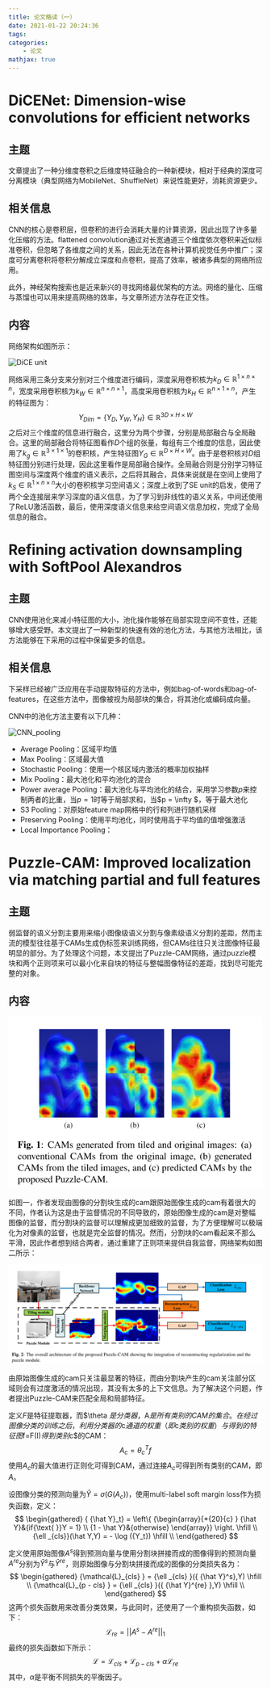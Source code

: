 ```yaml
---
title: 论文略读（一）
date: 2021-01-22 20:24:36
tags:
categories:
    - 论文
mathjax: true
---
```


# DiCENet: Dimension-wise convolutions for efficient networks

## 主题

文章提出了一种分维度卷积之后维度特征融合的一种新模块，相对于经典的深度可分离模块（典型网络为MobileNet、ShuffleNet）来说性能更好，消耗资源更少。

<!-- more -->

## 相关信息

CNN的核心是卷积层，但卷积的进行会消耗大量的计算资源，因此出现了许多量化压缩的方法。flattened convolution通过对长宽通道三个维度依次卷积来近似标准卷积，但忽略了各维度之间的关系，因此无法在各种计算机视觉任务中推广；深度可分离卷积将卷积分解成立深度和点卷积，提高了效率，被诸多典型的网络所应用。

此外，神经架构搜索也是近来新兴的寻找网络最优架构的方法。网络的量化、压缩与蒸馏也可以用来提高网络的效率，与文章所述方法存在正交性。

## 内容

网络架构如图所示：

![DiCE unit](/img/dice.png)

网络采用三条分支来分别对三个维度进行编码，深度采用卷积核为${k_D} \in \mathbb{R}^{1 \times n \times n}$，宽度采用卷积核为${k_W} \in {\mathbb{R}^{n \times n \times 1} }$，高度采用卷积核为${k_H} \in {\mathbb{R}^{n \times 1 \times n} }$，产生的特征图为：
$$
{Y_{Dim} } = \{ {Y_D},{Y_W},{Y_H}\}  \in {\mathbb {R}^{3D \times H \times W} }
$$
之后对三个维度的信息进行融合，这里分为两个步骤，分别是局部融合与全局融合。这里的局部融合将特征图看作$D$个组的张量，每组有三个维度的信息，因此使用了${k_g} \in {\mathbb{R}^{3 \times 1 \times 1} }$的卷积核，产生特征图${Y_G} \in {\mathbb{R}^{D \times H \times W} }$。由于是卷积核对$D$组特征图分别进行处理，因此这里看作是局部融合操作。全局融合则是分别学习特征图空间与深度两个维度的语义表示，之后将其融合，具体来说就是在空间上使用了${k_S} \in {\mathbb{R}^{1 \times n \times n} }$大小的卷积核学习空间语义；深度上收到了SE unit的启发，使用了两个全连接层来学习深度的语义信息，为了学习到非线性的语义关系，中间还使用了ReLU激活函数，最后，使用深度语义信息来给空间语义信息加权，完成了全局信息的融合。

# Refining activation downsampling with SoftPool Alexandros

## 主题

CNN使用池化来减小特征图的大小，池化操作能够在局部实现空间不变性，还能够增大感受野。本文提出了一种新型的快速有效的池化方法，与其他方法相比，该方法能够在下采用的过程中保留更多的信息。

## 相关信息

下采样已经被广泛应用在手动提取特征的方法中，例如bag-of-words和bag-of-features，在这些方法中，图像被视为局部块的集合，将其池化或编码成向量。

CNN中的池化方法主要有以下几种：

![CNN_pooling](E:\project\nangongtianyi.github.io\source\img\CNN_pooling.png)

- Average Pooling：区域平均值
- Max Pooling：区域最大值
- Stochastic Pooling：使用一个核区域内激活的概率加权抽样
- Mix Pooling：最大池化和平均池化的混合
- Power average Pooling：最大池化与平均池化的结合，采用学习参数$p$来控制两者的比重，当$p=1$时等于局部求和，当$p = \infty $，等于最大池化
- S3 Pooling：对原始feature map网格中的行和列进行随机采样
- Preserving Pooling：使用平均池化，同时使用高于平均值的值增强激活
- Local Importance Pooling：

# Puzzle-CAM: Improved localization via matching partial and full features

## 主题

弱监督的语义分割主要用来缩小图像级语义分割与像素级语义分割的差距，然而主流的模型往往基于CAMs生成伪标签来训练网络，但CAMs往往只关注图像特征最明显的部分。为了处理这个问题，本文提出了Puzzle-CAM网络，通过puzzle模块和两个正则项来可以最小化来自块的特征与整幅图像特征的差距，找到尽可能完整的对象。

## 内容

![](/img/cam_1.png)

如图一，作者发现由图像的分割块生成的cam跟原始图像生成的cam有着很大的不同，作者认为这是由于监督情况的不同导致的，原始图像生成的cam是对整幅图像的监督，而分割块的监督可以理解成更加细致的监督，为了方便理解可以极端化为对像素的监督，也就是完全监督的情况。然而，分割块的cam看起来不那么平滑，因此作者想到结合两者，通过重建了正则项来提供自我监督，网络架构如图二所示：

![](/img/cam_2.png)

由原始图像生成的cam只关注最显著的特征，而由分割块产生的cam关注部分区域则会有过度激活的情况出现，其没有太多的上下文信息。为了解决这个问题，作者提出Puzzle-CAM来匹配全局和局部特征。

定义$F$是特征提取器，而$\theta $是分类器，$A$是所有类别的CAM的集合。在经过图像分类的训练之后，利用分类器的$c$通道的权重（即$c$类别的权重）与得到的特征图$f=F(I)$得到类别$c$的CAM：
$$
{A_c} = \theta _c^Tf
$$
使用$A_c$的最大值进行正则化可得到CAM，通过连接$A_c$可得到所有类别的CAM，即$A$。

设图像分类的预测向量为$\hat Y = \sigma (G({A_c}))$，使用multi-label soft margin loss作为损失函数，定义：
$$
\begin{gathered}
  { {\hat Y}_t} = \left\{ {\begin{array}{*{20}{c} }
  {\hat Y}&{if{\text{ }}Y = 1} \\ 
  {1 - \hat Y}&{otherwise} 
\end{array}} \right. \hfill \\
  {\ell _{cls}}(\hat Y,Y) =  - \log ({Y_t}) \hfill \\ 
\end{gathered}
$$

定义使用原始图像$A^s$得到预测向量与使用分割块拼接而成的图像得到的预测向量$A^{re}$分别为${\hat Y^s}$与${\hat Y^{re} }$，则原始图像与分割块拼接而成的图像的分类损失各为：
$$
\begin{gathered}
  {\mathcal{L}_{cls} } = {\ell _{cls} }({ {\hat Y}^s},Y) \hfill \\
  {\mathcal{L}_{p - cls} } = {\ell _{cls} }({ {\hat Y}^{re} },Y) \hfill \\ 
\end{gathered}
$$
这两个损失函数用来改善分类效果，与此同时，还使用了一个重构损失函数，如下：
$$
{\mathcal{L}_{re} } = ||{A^s} - {A^{re} }|{|_1}
$$
最终的损失函数如下所示：
$$
\mathcal{L} = {\mathcal{L}_{cls} } + {\mathcal{L}_{p - cls} } + \alpha {\mathcal{L}_{re} }
$$
其中，$\alpha$是平衡不同损失的平衡因子。